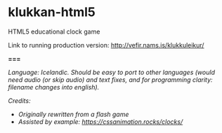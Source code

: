 # klukkan-html5

HTML5 educational clock game

Link to running production version: http://vefir.nams.is/klukkuleikur/

__===__

*Language: Icelandic. Should be easy to port to other languages (would need audio (or skip audio) and text fixes, and for programming clarity: filename changes into english).*

*Credits:*
- *Originally rewritten from a flash game*
- *Assisted by example: https://cssanimation.rocks/clocks/*
